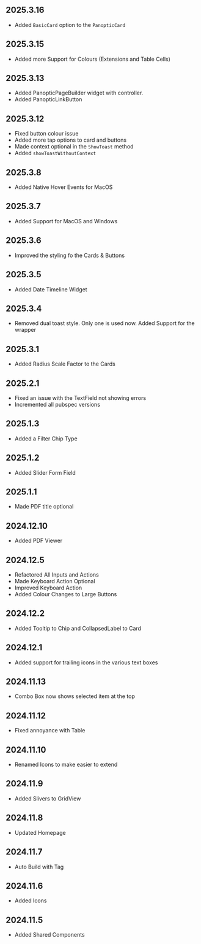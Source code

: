 ## 2025.3.16

* Added `BasicCard` option to the `PanopticCard`


## 2025.3.15

* Added more Support for Colours (Extensions and Table Cells)


## 2025.3.13

* Added PanopticPageBuilder widget with controller.
* Added PanopticLinkButton

## 2025.3.12

* Fixed button colour issue
* Added more tap options to card and buttons
* Made context optional in the `ShowToast` method
* Added `showToastWithoutContext`
  

## 2025.3.8

* Added Native Hover Events for MacOS
  

## 2025.3.7

* Added Support for MacOS and Windows
  


## 2025.3.6

* Improved the styling fo the Cards & Buttons
  

## 2025.3.5

* Added Date Timeline Widget
  

## 2025.3.4

* Removed dual toast style. Only one is used now. Added Support for the wrapper
  
## 2025.3.1

* Added Radius Scale Factor to the Cards
  
## 2025.2.1

* Fixed an issue with the TextField not showing errors
* Incremented all pubspec versions

## 2025.1.3

* Added a Filter Chip Type

## 2025.1.2

* Added Slider Form Field

## 2025.1.1

* Made PDF title optional

## 2024.12.10

* Added PDF Viewer

## 2024.12.5

* Refactored All Inputs and Actions
* Made Keyboard Action Optional
* Improved Keyboard Action
* Added Colour Changes to Large Buttons

## 2024.12.2

* Added Tooltip to Chip and CollapsedLabel to Card

## 2024.12.1

* Added support for trailing icons in the various text boxes

## 2024.11.13

* Combo Box now shows selected item at the top

## 2024.11.12

* Fixed annoyance with Table

## 2024.11.10

* Renamed Icons to make easier to extend

## 2024.11.9

* Added Slivers to GridView

## 2024.11.8

* Updated Homepage

## 2024.11.7

* Auto Build with Tag

## 2024.11.6

* Added Icons

## 2024.11.5

* Added Shared Components 

